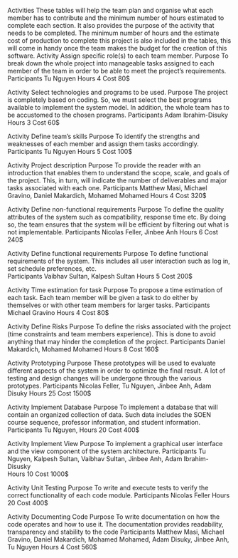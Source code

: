 Activities
	These tables will help the team plan and organise what each member has to contribute and the minimum number of hours estimated to complete each section. It also provides the purpose of the activity that needs to be completed. The minimum number of hours and the estimate cost of production to complete this project is also included in the tables, this will come in handy once the team makes the budget for the creation of this software.
Activity
Assign specific role(s) to each team member.
Purpose
To break down the whole project into manageable tasks assigned to each member of the team in order to be able to meet the project’s requirements.
Participants
Tu Nguyen
Hours
4 
Cost
80$

Activity
Select technologies and programs to be used.
Purpose
The project is completely based on coding. So, we must select the best programs available to implement the system model. In addition, the whole team has to be accustomed to the chosen programs.
Participants
Adam Ibrahim-Disuky
Hours
3
Cost
60$

Activity
Define team’s skills 
Purpose
To identify the strengths and weaknesses of each member and assign them tasks accordingly. 
Participants
Tu Nguyen
Hours
5
Cost
100$

Activity
Project description 
Purpose
To provide the reader with an introduction that enables them to understand the scope, scale, and goals of the project. This, in turn, will indicate the number of deliverables and major tasks associated with each one.
Participants
Matthew Masi, Michael Gravino, Daniel Makardich, Mohamed Mohamed
Hours
4 
Cost
320$

Activity
Define non-functional requirements 
Purpose
To define the quality attributes of the system such as compatibility, response time etc. By doing so, the team ensures that the system will be efficient by filtering out what is not implementable. 
Participants
Nicolas Feller, Jinbee Anh
Hours
6
Cost
240$

Activity
Define functional requirements 
Purpose
To define functional requirements of the system. This includes all user interaction such as log in, set schedule preferences, etc.  
Participants
Vaibhav Sultan, Kalpesh Sultan
Hours
5
Cost
200$

Activity
Time estimation for task
Purpose
To propose a time estimation of each task. Each team member will be given a task to do either by themselves or with other team members for larger tasks. 
Participants
Michael Gravino
Hours
4 
Cost
80$

Activity
Define Risks 
Purpose
To define the risks associated with the project (time constraints and team members experience). This is done to avoid anything that may hinder the completion of the project. 
Participants
Daniel Makardich, Mohamed Mohamed 
Hours
8
Cost
160$

Activity
Prototyping
Purpose
These prototypes will be used to evaluate different aspects of the system in order to optimize the final result. A lot of testing and design changes will be undergone through the various prototypes. 
Participants
Nicolas Feller, Tu Nguyen, Jinbee Anh, Adam Disuky 
Hours
25
Cost
1500$


Activity
Implement Database
Purpose
To implement a database that will contain an organized collection of data. Such data includes the SOEN course sequence, professor information, and student information. 
Participants
Tu Nguyen, 
Hours
20
Cost
400$

Activity
Implement View
Purpose
To implement a graphical user interface and the view component of the system architecture.
Participants
Tu Nguyen, Kalpesh Sultan, Vaibhav Sultan, Jinbee Anh, Adam Ibrahim-Disusky  
Hours
10
Cost
1000$

Activity
Unit Testing
Purpose
To write and execute tests to verify the correct functionality of each code module.
Participants
Nicolas Feller 
Hours
20
Cost
400$

Activity
Documenting Code
Purpose
To write documentation on how the code operates and how to use it. The documentation provides readability, transparency and stability to the code 
Participants
Matthew Masi, Michael Gravino, Daniel Makardich, Mohamed Mohamed, Adam Disuky, Jinbee Anh, Tu Nguyen
Hours
4
Cost
560$
